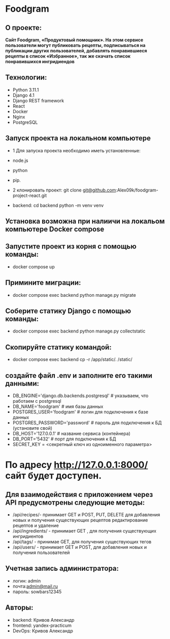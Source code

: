 # Foodgram

## О проекте:
**Сайт Foodgram, «Продуктовый помощник». На этом сервисе пользователи могут публиковать рецепты, подписываться на публикации других пользователей, добавлять понравившиеся рецепты в список «Избранное», так же скачать список понравившихся ингридиендов**

## Технологии:
- Python 3.11.1 
- Django 4.1 
- Django REST framework 
- React 
- Docker 
- Nginx
- PostgreSQL

## Запуск проекта на локальном компьютере

- 1 Для запуска проекта необходимо иметь установленные: 
- node.js 
- python 
- pip.

- 2 клонировать проект: git clone git@github.com:Alex09k/foodgram-project-react.git 
- backend: cd backend python -m venv venv


## Установка возможна при налиичи на локальом компьютере Docker compose

## Запустите проект из корня с помощью команды:
- docker compose up

## Примините миграции:
- docker compose exec backend python manage.py migrate

## Соберите статику Django с помощью команды:
- docker compose exec backend python manage.py collectstatic

## Скопируйте статику командой:
- docker compose exec backend cp -r /app/static/. /static/

## создайте  файл .env и заполните его такими данными:

- DB_ENGINE='django.db.backends.postgresql' # указываем, что работаем с postgresql
- DB_NAME='foodgram' # имя базы данных
- POSTGRES_USER='foodgram' # логин для подключения к базе данных
- POSTGRES_PASSWORD='password' # пароль для подключения к БД (установите свой)
- DB_HOST='127.0.0.1' # название сервиса (контейнера)
- DB_PORT='5432' # порт для подключения к БД
- SECRET_KEY = <секретный ключ из одноименного параметра>

# По адресу http://127.0.0.1:8000/ сайт будет доступен.
 
 ## Для взаимодействия с приложением через API предусмотрены следующие методы:

- /api/recipes/- принимает GET и POST, PUT, DELETE  для добавления новых и получения существующих рецептов редактирование рецептов и удаление
- /api/ingredients/ - принимает GET , для  получения существующих ингридиентов
- /api/tags/ - принимае  GET, для получения существующих тегов
- /api/users/ - принимает GET и POST, для добавления новых и получения пользователей

## Учетная запись администратора:

- логин: admin
- почта:admin@mail.ru 
- пароль: sowbars12345

## Авторы:
- backend: Кривов Александр
- frontend: yandex-practicum
- DevOps: Кривов Александр

